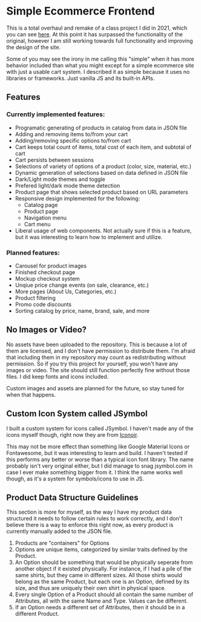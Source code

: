 # Simple Ecommerce Frontend
This is a total overhaul and remake of a class project I did in 2021, which you can see [here](https://github.com/gmni-dev/Simple-Ecommerce-Frontend-2021). At this point it has surpassed the functionality of the original, however I am still working towards full functionality and improving the design of the site.

Some of you may see the irony in me calling this "simple" when it has more behavior included than what you might except for a simple ecommerce site with just a usable cart system. I described it as simple because it uses no libraries or frameworks. Just vanilla JS and its built-in APIs.

## Features

### Currently implemented features:
- Programatic generating of products in catalog from data in JSON file
- Adding and removing items to/from your cart
- Adding/removing specific options to/from cart
- Cart keeps total count of items, total cost of each item, and subtotal of cart
- Cart persists between sessions
- Selections of variety of options of a product (color, size, material, etc.)
- Dynamic generation of selections based on data defined in JSON file
- Dark/Light mode themes and toggle 
- Prefered light/dark mode theme detection
- Product page that shows selected product based on URL parameters
- Responsive design implemented for the following:
  - Catalog page
  - Product page
  - Navigation menu
  - Cart menu
- Liberal usage of web components. Not actually sure if this is a feature, but it was interesting to learn how to implement and utilize.

### Planned features:
- Carousel for product images
- Finished checkout page
- Mockup checkout system
- Unqiue price change events (on sale, clearance, etc.)
- More pages (About Us, Categories, etc.)
- Product filtering
- Promo code discounts
- Sorting catalog by price, name, brand, sale, and more

## No Images or Video?
No assets have been uploaded to the repository. This is because a lot of them are licensed, and I don't have permission to distribute them. I'm afraid that including them in my repository may count as redistributing without permission. So if you try this project for yourself, you won't have any images or video. The site should still function perfectly fine without those files. I did keep fonts and icons included.

Custom images and assets are planned for the future, so stay tuned for when that happens.

## Custom Icon System called JSymbol
I built a custom system for icons called JSymbol. I haven't made any of the icons myself though, right now they are from [Iconoir](https://iconoir.com).

This may not be more effect than something like Google Material Icons or Fontawesome, but it was interesting to learn and build. I haven't tested if this performs any better or worse than a typical icon font library. The name probably isn't very original either, but I did manage to snag jsymbol.com in case I ever make something bigger from it. I think the name works well though, as it's a system for symbols/icons to use in JS.

## Product Data Structure Guidelines

This section is more for myself, as the way I have my product data structured it needs to follow certain rules to work correctly, and I don't believe there is a way to enforce this right now, as every product is currently manually added to the JSON file.

1. Products are "containers" for Options
2. Options are unique items, categorized by similar traits defined by the Product.
3. An Option should be something that would be physically seperate from another object if it existed physically. For instance, if I had a pile of the same shirts, but they came in different sizes. All those shirts would belong as the same Product, but each one is an Option, defined by its size, and thus are uniquely their own shirt in physical space.
4. Every single Option of a Product should all contain the same number of Attributes, all with the same Name and Type. Values can be different.
5. If an Option needs a different set of Attributes, then it should be in a different Product.
